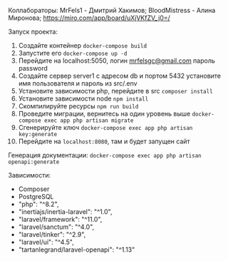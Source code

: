 Коллабораторы: 
MrFels1 - Дмитрий Хакимов;
BloodMistress - Алина Миронова;
https://miro.com/app/board/uXjVKfZV_j0=/

Запуск проекта:
1. Создайте контейнер `docker-compose build`
2. Запустите его `docker-compose up -d`
3. Перейдите на localhost:5050, логин mrfelsgc@gmail.com пароль password
4. Создайте сервер server1 с адресом db и портом 5432 установите имя пользователя и пароль из src/.env 
5. Установите зависимости php, перейдите в src `composer install`
6. Установите зависимости node `npm install`
7. Скомпилируйте ресурсы `npm run build`
8. Проведите миграции, вернитесь на один уровень выше `docker-compose exec app php artisan migrate`
9. Сгенерируйте ключ `docker-compose exec app php artisan key:generate`
10. Перейдите на `localhost:8080`, там и будет запущен сайт


Генерация документации: `docker-compose exec app php artisan openapi:generate`

Зависимости:
- Composer
- PostgreSQL
- "php": "^8.2",
- "inertiajs/inertia-laravel": "^1.0",
- "laravel/framework": "^11.0",
- "laravel/sanctum": "^4.0",
- "laravel/tinker": "^2.9",
- "laravel/ui": "^4.5",
- "tartanlegrand/laravel-openapi": "^1.13"